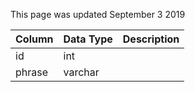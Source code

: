 This page was updated September 3 2019

| Column | Data Type | Description |
| ------ | --------- | ----------- |
| id     | int       |             |
| phrase | varchar   |             |
